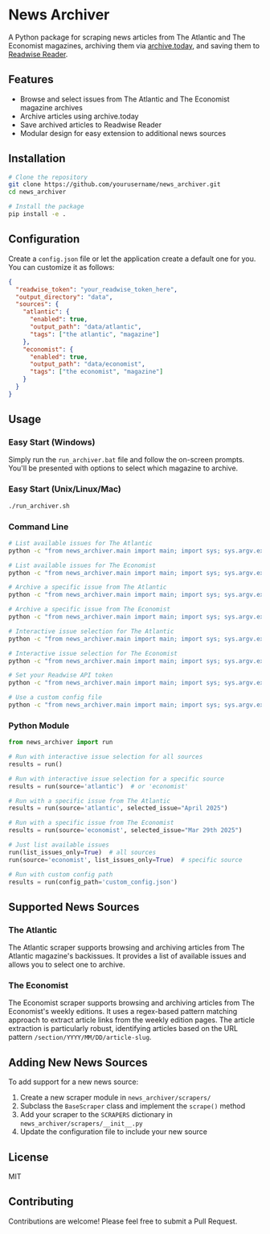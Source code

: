 # News Archiver

A Python package for scraping news articles from The Atlantic and The Economist magazines, archiving them via [archive.today](https://archive.today/), and saving them to [Readwise Reader](https://readwise.io/reader).

## Features

- Browse and select issues from The Atlantic and The Economist magazine archives
- Archive articles using archive.today
- Save archived articles to Readwise Reader
- Modular design for easy extension to additional news sources

## Installation

```bash
# Clone the repository
git clone https://github.com/yourusername/news_archiver.git
cd news_archiver

# Install the package
pip install -e .
```

## Configuration

Create a `config.json` file or let the application create a default one for you. You can customize it as follows:

```json
{
  "readwise_token": "your_readwise_token_here",
  "output_directory": "data",
  "sources": {
    "atlantic": {
      "enabled": true,
      "output_path": "data/atlantic",
      "tags": ["the atlantic", "magazine"]
    },
    "economist": {
      "enabled": true,
      "output_path": "data/economist",
      "tags": ["the economist", "magazine"]
    }
  }
}
```

## Usage

### Easy Start (Windows)

Simply run the `run_archiver.bat` file and follow the on-screen prompts. You'll be presented with options to select which magazine to archive.

### Easy Start (Unix/Linux/Mac)

```bash
./run_archiver.sh
```

### Command Line

```bash
# List available issues for The Atlantic
python -c "from news_archiver.main import main; import sys; sys.argv.extend(['--list-issues', '--source', 'atlantic']); main()"

# List available issues for The Economist
python -c "from news_archiver.main import main; import sys; sys.argv.extend(['--list-issues', '--source', 'economist']); main()"

# Archive a specific issue from The Atlantic
python -c "from news_archiver.main import main; import sys; sys.argv.extend(['--issue', 'April 2025', '--source', 'atlantic']); main()"

# Archive a specific issue from The Economist
python -c "from news_archiver.main import main; import sys; sys.argv.extend(['--issue', 'Mar 29th 2025', '--source', 'economist']); main()"

# Interactive issue selection for The Atlantic
python -c "from news_archiver.main import main; import sys; sys.argv.extend(['--source', 'atlantic']); main()"

# Interactive issue selection for The Economist
python -c "from news_archiver.main import main; import sys; sys.argv.extend(['--source', 'economist']); main()"

# Set your Readwise API token
python -c "from news_archiver.main import main; import sys; sys.argv.extend(['--token', 'YOUR_TOKEN']); main()"

# Use a custom config file
python -c "from news_archiver.main import main; import sys; sys.argv.extend(['--config', 'custom_config.json']); main()"
```

### Python Module

```python
from news_archiver import run

# Run with interactive issue selection for all sources
results = run()

# Run with interactive issue selection for a specific source
results = run(source='atlantic')  # or 'economist'

# Run with a specific issue from The Atlantic
results = run(source='atlantic', selected_issue="April 2025")

# Run with a specific issue from The Economist
results = run(source='economist', selected_issue="Mar 29th 2025")

# Just list available issues
run(list_issues_only=True)  # all sources
run(source='economist', list_issues_only=True)  # specific source

# Run with custom config path
results = run(config_path='custom_config.json')
```

## Supported News Sources

### The Atlantic

The Atlantic scraper supports browsing and archiving articles from The Atlantic magazine's backissues. It provides a list of available issues and allows you to select one to archive.

### The Economist

The Economist scraper supports browsing and archiving articles from The Economist's weekly editions. It uses a regex-based pattern matching approach to extract article links from the weekly edition pages. The article extraction is particularly robust, identifying articles based on the URL pattern `/section/YYYY/MM/DD/article-slug`.

## Adding New News Sources

To add support for a new news source:

1. Create a new scraper module in `news_archiver/scrapers/`
2. Subclass the `BaseScraper` class and implement the `scrape()` method
3. Add your scraper to the `SCRAPERS` dictionary in `news_archiver/scrapers/__init__.py`
4. Update the configuration file to include your new source

## License

MIT

## Contributing

Contributions are welcome! Please feel free to submit a Pull Request. 